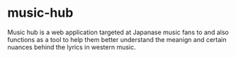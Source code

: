 # music-hub
Music hub is a web application targeted at Japanase music fans to and also functions as a tool to help them better understand the meanign and certain nuances behind the lyrics in western music.
